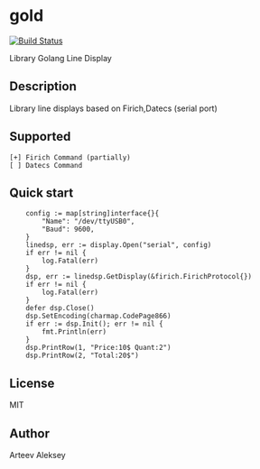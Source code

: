# gold

[![Build Status](https://travis-ci.org/arteev/gold.svg?branch=master)](https://travis-ci.org/arteev/gold)


Library Golang Line Display


Description
-----------

Library line displays based on Firich,Datecs (serial port)


Supported 
---------    
    [+] Firich Command (partially)
    [ ] Datecs Command


Quick start
-----------
```
	config := map[string]interface{}{
		"Name": "/dev/ttyUSB0",
		"Baud": 9600,
	}
	linedsp, err := display.Open("serial", config)
	if err != nil {
		log.Fatal(err)
	}
	dsp, err := linedsp.GetDisplay(&firich.FirichProtocol{})
	if err != nil {
		log.Fatal(err)
	}
	defer dsp.Close()
	dsp.SetEncoding(charmap.CodePage866)
	if err := dsp.Init(); err != nil {
		fmt.Println(err)
	}
	dsp.PrintRow(1, "Price:10$ Quant:2")
	dsp.PrintRow(2, "Total:20$")

```

License
-------

  MIT

Author
------

Arteev Aleksey
